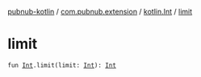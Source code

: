 [pubnub-kotlin](../../index.md) / [com.pubnub.extension](../index.md) / [kotlin.Int](index.md) / [limit](./limit.md)

# limit

`fun `[`Int`](https://kotlinlang.org/api/latest/jvm/stdlib/kotlin/-int/index.html)`.limit(limit: `[`Int`](https://kotlinlang.org/api/latest/jvm/stdlib/kotlin/-int/index.html)`): `[`Int`](https://kotlinlang.org/api/latest/jvm/stdlib/kotlin/-int/index.html)
